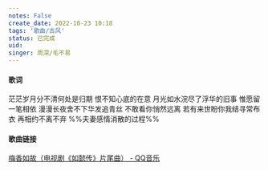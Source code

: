 ```yaml
---
notes: False
create_date: 2022-10-23 10:18 
tags: '歌曲/古风'
status: 已完成 
uid: 
singer: 周深/毛不易
---
```


#### 歌词

茫茫岁月分不清何处是归期
恨不知心底的在意
月光如水浣尽了浮华的旧事
惟愿留一笔相依
漫漫长夜舍不下华发追青丝
不敢看你悄然远离
若有来世盼你我结寻常布衣
再相约不离不弃
%%夫妻感情消散的过程%%

#### 歌曲链接

[梅香如故（电视剧《如懿传》片尾曲） - QQ音乐](https://i.y.qq.com/v8/playsong.html?songid=264003846#webchat_redirect)

